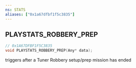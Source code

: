 ```yaml
---
ns: STATS
aliases: ["0x1a67dfbf1f5c3835"]
---
```

## PLAYSTATS_ROBBERY_PREP

```c
// 0x1A67DFBF1F5C3835
void PLAYSTATS_ROBBERY_PREP(Any* data);
```

triggers after a Tuner Robbery setup/prep mission has ended

